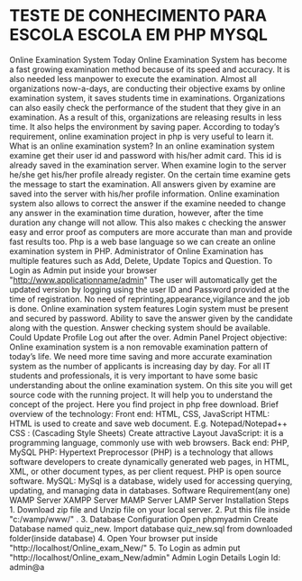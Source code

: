 #  TESTE  DE CONHECIMENTO PARA  ESCOLA  ESCOLA EM PHP MYSQL

Online Examination System Today Online Examination System has become a fast growing examination method because of its speed and accuracy. It is also needed less manpower to execute the examination. Almost all organizations now-a-days, are conducting their objective exams by online examination system, it saves students time in examinations. Organizations can also easily check the performance of the student that they give in an examination. As a result of this, organizations are releasing results in less time. It also helps the environment by saving paper. According to today’s requirement, online examination project in php is very useful to learn it.  What is an online examination system? In an online examination system examine get their user id and password with his/her admit card. This id is already saved in the examination server. When examine login to the server he/she get his/her profile already register. On the certain time examine gets the message to start the examination. All answers given by examine are saved into the server with his/her profile information. Online examination system also allows to correct the answer if the examine needed to change any answer in the examination time duration, however, after the time duration any change will not allow. This also makes c checking the answer easy and error proof as computers are more accurate than man and provide fast results too. Php is a web base language so we can create an online examination system in PHP.  Administrator of Online Examination has multiple features such as Add, Delete, Update Topics and Question. To Login as Admin put inside your browser "http://www.applicationname/admin"  The user will automatically get the updated version by logging using the user ID and Password provided at the time of registration. No need of reprinting,appearance,vigilance and the job is done.  Online examination system features Login system must be present and secured by password. Ability to save the answer given by the candidate along with the question. Answer checking system should be available. Could Update Profile Log out after the over. Admin Panel Project objective: Online examination system is a non removable examination pattern of today’s life. We need more time saving and more accurate examination system as the number of applicants is increasing day by day. For all IT students and professionals, it is very important to have some basic understanding about the online examination system. On this site you will get source code with the running project. It will help you to understand the concept of the project. Here you find project in php free download.  Brief overview of the technology:      Front end: HTML, CSS, JavaScript  HTML: HTML is used to create and save web document. E.g. Notepad/Notepad++ CSS : (Cascading Style Sheets) Create attractive Layout JavaScript: it is a programming language, commonly use with web browsers. Back end: PHP, MySQL  PHP: Hypertext Preprocessor (PHP) is a technology that allows software developers to create dynamically generated web pages, in HTML, XML, or other document types, as per client request. PHP is open source software. MySQL: MySql is a database, widely used for accessing querying, updating, and managing data in databases. Software Requirement(any one) WAMP Server XAMPP Server MAMP Server LAMP Server Installation Steps 1. Download zip file and Unzip file on your local server. 2. Put this file inside "c:/wamp/www/" . 3. Database Configuration Open phpmyadmin Create Database named quiz_new. Import database quiz_new.sql from downloaded folder(inside database) 4. Open Your browser put inside "http://localhost/Online_exam_New/" 5. To Login as admin put "http://localhost/Online_exam_New/admin" Admin Login Details Login Id: admin@a
